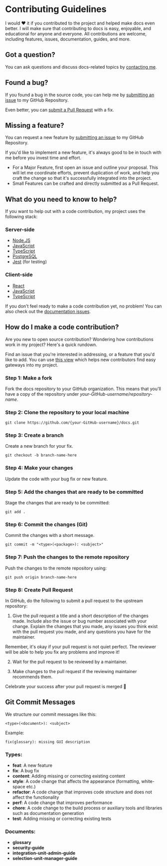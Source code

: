 # Contributing Guidelines

I would ❤️ it if you contributed to the project and helped make docs even better. I will make sure that contributing to docs is easy, enjoyable, and educational for anyone and everyone. All contributions are welcome, including features, issues, documentation, guides, and more.

## Got a question?

You can ask questions and discuss docs-related topics by [contacting me](https://github.com/FirstSolar/docs#contact-me).

## Found a bug?

If you found a bug in the source code, you can help me by [submitting an issue](https://github.com/FirstSolar/docs/issues/new?assignees=&labels=type%3A%20bug&template=bug_report.md&title=) to my GitHub Repository.

Even better, you can [submit a Pull Request](#submit-pr) with a fix.

## Missing a feature?

You can request a new feature by [submitting an issue](https://github.com/FirstSolar/docs/issues/new?assignees=&labels=type%3A%20feature%20request&template=feature_request.md&title=) to my GitHub Repository.

If you'd like to implement a new feature, it's always good to be in touch with me before you invest time and effort.

* For a Major Feature, first open an issue and outline your proposal. This will let me coordinate efforts, prevent duplication of work, and help you craft the change so that it's successfully integrated into the project.
* Small Features can be crafted and directly submitted as a Pull Request.

## What do you need to know to help?

If you want to help out with a code contribution, my project uses the following stack:

### Server-side

* [Node.JS](https://nodejs.org/)
* [JavaScript](https://javascript.info)
* [TypeScript](https://www.typescriptlang.org/docs)
* [PostgreSQL](https://www.postgresql.org/about/)
* [Jest](https://docs.nestjs.com/fundamentals/testing) (for testing)

### Client-side

* [React](https://reactjs.org/docs/getting-started.html)
* [JavaScript](https://javascript.info)
* [TypeScript](https://www.typescriptlang.org/docs)

If you don't feel ready to make a code contribution yet, no problem! You can also check out the [documentation issues](https://github.com/FirstSolar/docs/labels/documentation).

<a name="submit-pr"/>

## How do I make a code contribution?

Are you new to open source contribution? Wondering how contributions work in my project? Here's a quick rundown.

Find an issue that you're interested in addressing, or a feature that you'd like to add.
You can use [this view](https://github.com/FirstSolar/docs/issues?q=is%3Aopen+is%3Aissue+label%3A%22good+first+issue%22) which helps new contributors find easy gateways into my project.

### Step 1: Make a fork

Fork the docs repository to your GitHub organization. This means that you'll have a copy of the repository under *your-GitHub-username/repository-name*.

### Step 2: Clone the repository to your local machine

```
git clone https://github.com/{your-GitHub-username}/docs.git
```

### Step 3: Create a branch

Create a new branch for your fix.

```
git checkout -b branch-name-here
```

### Step 4: Make your changes

Update the code with your bug fix or new feature.

### Step 5: Add the changes that are ready to be committed

Stage the changes that are ready to be committed:

```
git add .
```

### Step 6: Commit the changes (Git)

Commit the changes with a short message. <!-- (See below for more details on how to structure commit messages) -->

```
git commit -m "<type>(<package>): <subject>"
```

### Step 7: Push the changes to the remote repository

Push the changes to the remote repository using:

```
git push origin branch-name-here
```

### Step 8: Create Pull Request

In GitHub, do the following to submit a pull request to the upstream repository:

1.  Give the pull request a title and a short description of the changes made. Include also the issue or bug number associated with your change. Explain the changes that you made, any issues you think exist with the pull request you made, and any questions you have for the maintainer.

Remember, it's okay if your pull request is not quiet perfect. The reviewer will be able to help you fix any problems and improve it!

2.  Wait for the pull request to be reviewed by a maintainer.

3.  Make changes to the pull request if the reviewing maintainer recommends them.

Celebrate your success after your pull request is merged 🙂

## Git Commit Messages

We structure our commit messages like this:

```
<type>(<document>): <subject>
```

Example:

```
fix(glossary): missing GUI description
```

### Types:

* **feat**: A new feature
* **fix**: A bug fix
* **content**: Adding missing or correcting existing content
* **style**: A code change that affects the appearance (formatting, white-space etc.)
* **refactor**: A code change that improves code structure and does not affect the functionality
* **perf**: A code change that improves performance
* **chore**: A code change to the build process or auxiliary tools and libraries such as documentation generation
* **test**: Adding missing or correcting existing tests

### Documents:

* **glossary**
* **security-guide**
* **integration-unit-admin-guide**
* **selection-unit-manager-guide**
